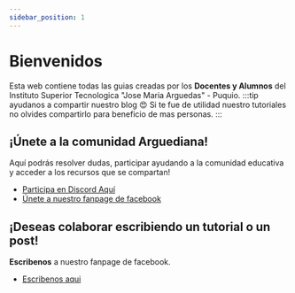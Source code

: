 ```yaml
---
sidebar_position: 1
---
```


# Bienvenidos

Esta web contiene todas las guias creadas por los **Docentes y Alumnos** del Instituto Superior Tecnologica "Jose Maria Arguedas" - Puquio.
:::tip ayudanos a compartir nuestro blog 😍
Si te fue de utilidad nuestro tutoriales no olvides compartirlo para beneficio de mas personas.
:::
## ¡Únete a la comunidad Arguediana!
Aquí podrás resolver dudas, participar ayudando a la comunidad educativa y acceder a los recursos que se compartan!

- [Participa en Discord Aquí](https://discord.com/channels/973705975557161010/974147748112777287)
- [Únete a nuestro fanpage de facebook](https://www.facebook.com/profile.php?id=100087840212250)
## ¡Deseas colaborar escribiendo un tutorial o un post!

**Escribenos** a nuestro fanpage de facebook.
- [Escribenos aqui](https://www.facebook.com/profile.php?id=100087840212250)
